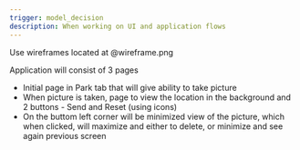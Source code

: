 ```yaml
---
trigger: model_decision
description: When working on UI and application flows
---
```


Use wireframes located at @wireframe.png

Application will consist of 3 pages

- Initial page in Park tab that will give ability to take picture
- When picture is taken, page to view the location in the background and 2 buttons - Send and Reset (using icons)
- On the buttom left corner will be minimized view of the picture, which when clicked, will maximize and either to delete, or minimize and see again previous screen
